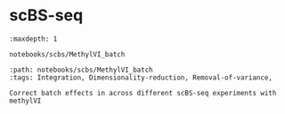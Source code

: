 # scBS-seq

```{toctree}
:maxdepth: 1

notebooks/scbs/MethylVI_batch
```

```{customcard}
:path: notebooks/scbs/MethylVI_batch
:tags: Integration, Dimensionality-reduction, Removal-of-variance,

Correct batch effects in across different scBS-seq experiments with methylVI
```
